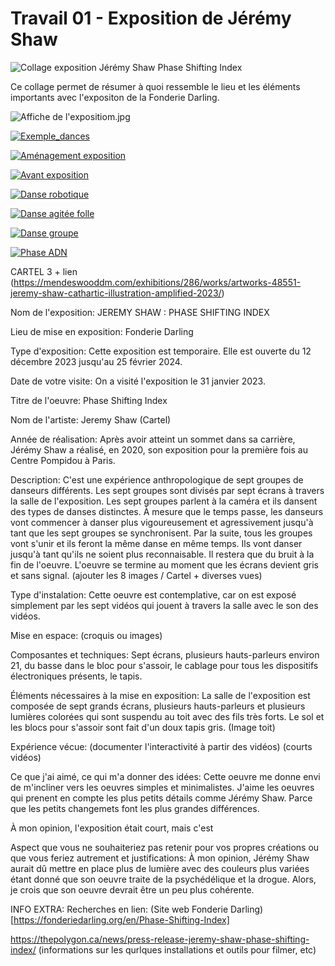# Travail 01 - Exposition de Jérémy Shaw

![Collage exposition Jérémy Shaw Phase Shifting Index]()


Ce collage permet de résumer à quoi ressemble le lieu et les éléments importants avec l'expositon de la Fonderie Darling.

![Affiche de l'expositiom.jpg](https://github.com/PerformX2/H24_V11_inspirations_CRUZ/blob/db154eb4d3dcd4ebc2a7d0bdeaa53c9c1e833e15/semaine_01/JEREMY_SHAW_phase_shifting_index/Affiche_exposition.JPG)

[![Exemple_dances](https://github.com/PerformX2/H24_V11_inspirations_CRUZ/blob/f5ef270432386ce5054f49096847431d040f3782/semaine_01/JEREMY_SHAW_phase_shifting_index/Capture_2_groupes_dansent.png)](https://www.youtube.com/watch?v=F0KPy2_7XhI?)

[![Aménagement exposition](https://github.com/PerformX2/H24_V11_inspirations_CRUZ/blob/a456305ac3449776ace52ac4ed25152a1a77e94d/semaine_01/JEREMY_SHAW_phase_shifting_index/Capture_am%C3%A9nagement_exposition.png)](https://youtu.be/RpNF4Zk65Yw)

[![Avant exposition](https://github.com/PerformX2/H24_V11_inspirations_CRUZ/blob/d3d6a42c249118a3625c3c26d8725d98f8c0cc05/semaine_01/JEREMY_SHAW_phase_shifting_index/Capture_avant_exposition.png)](https://youtube.com/shorts/wzXOH1Ahem8) 

[![Danse robotique](https://github.com/PerformX2/H24_V11_inspirations_CRUZ/blob/20566fd79d022389ed2066e10a6bbe3b9c256024/semaine_01/JEREMY_SHAW_phase_shifting_index/Capture_dance_robotique.png)](https://youtu.be/tdRKN6O79wQ)

[![Danse agitée folle](https://github.com/PerformX2/H24_V11_inspirations_CRUZ/blob/7f5448a354620322e5d0295d02ab65cf966570d8/semaine_01/JEREMY_SHAW_phase_shifting_index/Capture_danse%20agit%C3%A9e_folle.png)](https://youtube.com/shorts/7ZNaNeZFBn0?feature=share)

[![Danse groupe](https://github.com/PerformX2/H24_V11_inspirations_CRUZ/blob/52f2b970e7fbf307f98800fd9896f2b4854537a1/semaine_01/JEREMY_SHAW_phase_shifting_index/Capture_danse_groupe.png)](https://youtu.be/A8ky_-8Pum8)

[![Phase ADN](https://github.com/PerformX2/H24_V11_inspirations_CRUZ/blob/92ad8286d3734353faac3a58095767e0fce06749/semaine_01/JEREMY_SHAW_phase_shifting_index/Capture_phase_ADN.png)](https://youtu.be/2-OoxMN9bgM)

CARTEL 3 + lien (https://mendeswooddm.com/exhibitions/286/works/artworks-48551-jeremy-shaw-cathartic-illustration-amplified-2023/)

Nom de l'exposition: JEREMY SHAW : PHASE SHIFTING INDEX

Lieu de mise en exposition: Fonderie Darling

Type d'exposition: Cette exposition est temporaire. Elle est ouverte du 12 décembre 2023 jusqu'au 25 février 2024.

Date de votre visite: On a visité l'exposition le 31 janvier 2023.

Titre de l'oeuvre: Phase Shifting Index

Nom de l'artiste: Jeremy Shaw (Cartel)

Année de réalisation: Après avoir atteint un sommet dans sa carrière, Jérémy Shaw a réalisé, en 2020, son exposition pour la première fois au Centre Pompidou à Paris.

Description: C'est une expérience anthropologique de sept groupes de danseurs différents. Les sept groupes sont divisés par sept écrans à travers la salle de l'exposition. Les sept groupes parlent à la caméra et ils dansent des types de danses distinctes. À mesure que le temps passe, les danseurs vont commencer à danser plus vigoureusement et agressivement jusqu'à tant que les sept groupes se synchronisent. Par la suite, tous les groupes vont s'unir et ils feront la même danse en même temps. Ils vont danser jusqu'à tant qu'ils ne soient plus reconnaisable. Il restera que du bruit à la fin de l'oeuvre. L'oeuvre se termine au moment que les écrans devient gris et sans signal. (ajouter les 8 images / Cartel + diverses vues)

Type d'instalation: Cette oeuvre est contemplative, car on est exposé simplement par les sept vidéos qui jouent à travers la salle avec le son des vidéos.

Mise en espace: (croquis ou images)

Composantes et techniques: Sept écrans, plusieurs hauts-parleurs environ 21, du basse dans le bloc pour s'assoir, le cablage pour tous les dispositifs électroniques présents, le tapis.

Éléments nécessaires à la mise en exposition: La salle de l'exposition est composée de sept grands écrans, plusieurs hauts-parleurs et plusieurs lumières colorées qui sont suspendu au toit avec des fils très forts. Le sol et les blocs pour s'assoir sont fait d'un doux tapis gris. (Image toit)

Expérience vécue: (documenter l'interactivité à partir des vidéos) (courts vidéos)

Ce que j'ai aimé, ce qui m'a donner des idées: Cette oeuvre me donne envi de m'incliner vers les oeuvres simples et minimalistes. J'aime les oeuvres qui prenent en compte les plus petits détails comme Jérémy Shaw. Parce que les petits changemets font les plus grandes différences.

À mon opinion, l'exposition était court, mais c'est  

Aspect que vous ne souhaiteriez pas retenir pour vos propres créations ou que vous feriez autrement et justifications: À mon opinion, Jérémy Shaw aurait dû mettre en place plus de lumière avec des couleurs plus variées étant donné que son oeuvre traite de la psychédélique et la drogue. Alors, je crois que son oeuvre devrait être un peu plus cohérente.


INFO EXTRA: Recherches en lien: (Site web Fonderie Darling)[https://fonderiedarling.org/en/Phase-Shifting-Index]

https://thepolygon.ca/news/press-release-jeremy-shaw-phase-shifting-index/ (informations sur les qurlques installations et outils pour filmer, etc)




